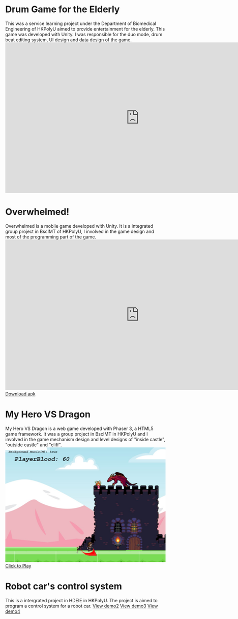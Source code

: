 <h1><b>Drum Game for the Elderly</b></h1>
This was a service learning project under the Department of Biomedical Engineering of HKPolyU aimed to provide entertainment for the elderly. This game was developed with Unity. I was responsible for the duo mode, drum beat editing system, UI design and data design of the game.
<iframe width="840" height="473" src="https://www.youtube.com/embed/irHXQbMf88M" title="YouTube video player" frameborder="0" allow="accelerometer; autoplay; clipboard-write; encrypted-media; gyroscope; picture-in-picture" allowfullscreen></iframe>

<h1><b>Overwhelmed!</b></h1>
Overwhelmed is a moblie game developed with Unity. It is a integrated group project in BscIMT of HKPolyU, I involved in the game design and most of the programming part of the game.  
<!--<img src="assets/images/Overwhelmed.jpg" alt="Overwhelmed is a good game" width="500"/>-->  
<iframe width="840" height="473" src="https://www.youtube.com/embed/JZnMalX_x2o" title="YouTube video player" frameborder="0" allow="accelerometer; autoplay; clipboard-write; encrypted-media; gyroscope; picture-in-picture" allowfullscreen></iframe> 
<a href="https://github.com/YuKaWing/YuKaWing.github.io/releases/download/1.0/Overwhelmed.apk">Download apk</a>  
  
<h1><b>My Hero VS Dragon</b></h1>  
My Hero VS Dragon is a web game developed with Phaser 3, a HTML5 game framework. It was a group project in BscIMT in HKPolyU and I involved in the game mechanism design and level designs of  "inside castle", "outside castle" and "cliff".  
<img src="assets/images/MHVSD.JPG" alt="My Hero VS Dragon is a good game" width="1200"/>   
<a href="https://yukawing.github.io/MyHeroVSDragon/" target="_blank">Click to Play</a>  
  
<h1><b>Robot car's control system</b></h1>
This is a intergrated project in HDEIE in HKPolyU. The project is aimed to program a control system for a robot car.  
<a href="https://youtu.be/fUyfqqz9Zbg" target="_blank">View demo2</a>  
<a href="https://youtu.be/7fppypZXFQE" target="_blank">View demo3</a>  
<a href="https://youtu.be/5qAJM77eF_k" target="_blank">View demo4</a>  
